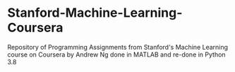 # Stanford-Machine-Learning-Coursera
Repository of Programming Assignments from Stanford's Machine Learning course on Coursera by Andrew Ng done in MATLAB and re-done in Python 3.8
